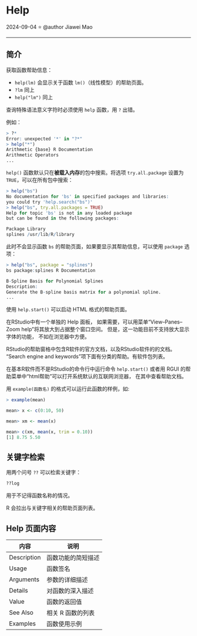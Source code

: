 # Help

2024-09-04 ⭐
@author Jiawei Mao
***

## 简介

获取函数帮助信息：

- `help(lm)` 会显示关于函数 `lm()`（线性模型）的帮助页面。
- `?lm` 同上
- `help("lm")` 同上

查询特殊语法意义字符时必须使用 `help` 函数，用 `?` 出错。

例如：

```r
> ?*
Error: unexpected '*' in "?*"
> help("*")
Arithmetic {base} R Documentation
Arithmetic Operators
...
```

`help()` 函数默认只在**被载入内存**的包中搜索。将选项 `try.all.package` 设置为 `TRUE`，可以在所有包中搜索：

```r
> help("bs")
No documentation for 'bs' in specified packages and libraries:
you could try 'help.search("bs")'
> help("bs", try.all.packages = TRUE)
Help for topic 'bs' is not in any loaded package
but can be found in the following packages:

Package Library
splines /usr/lib/R/library
```

此时不会显示函数 `bs` 的帮助页面，如果要显示其帮助信息，可以使用 `package` 选项：

```r
> help("bs", package = "splines")
bs package:splines R Documentation

B-Spline Basis for Polynomial Splines
Description:
Generate the B-spline basis matrix for a polynomial spline.
...
```

使用 `help.start()` 可以启动 HTML 格式的帮助页面。

在RStudio中有一个单独的 Help 面板， 如果需要，可以用菜单“View–Panes–Zoom help”将其放大到占据整个窗口空间。 但是，这一功能目前不支持放大显示字体的功能， 不如在浏览器中方便。

RStudio的帮助窗格中包含R软件的官方文档，以及RStudio软件的的文档。 “Search engine and keywords”项下面有分类的帮助。有软件包列表。

在基本R软件而不是RStudio的命令行中运行命令 `help.start()` 或者用 RGUI 的帮助菜单中“html帮助”可以打开系统默认的互联网浏览器， 在其中查看帮助文档。

用 `example(函数名)` 的格式可以运行此函数的样例，如:

```r
> example(mean)

mean> x <- c(0:10, 50)

mean> xm <- mean(x)

mean> c(xm, mean(x, trim = 0.10))
[1] 8.75 5.50
```

## 关键字检索

用两个问号 `??` 可以检索关键字：

```R
??log
```

用于不记得函数名称的情况。

R 会拉出与关键字相关的帮助页面列表。

## Help 页面内容

| 内容        | 说明               |
| ----------- | ------------------ |
| Description | 函数功能的简短描述 |
| Usage       | 函数签名           |
| Arguments   | 参数的详细描述     |
| Details     | 对函数的深入描述   |
| Value       | 函数的返回值       |
| See Also    | 相关 R 函数的列表  |
| Examples    | 函数使用示例       |

